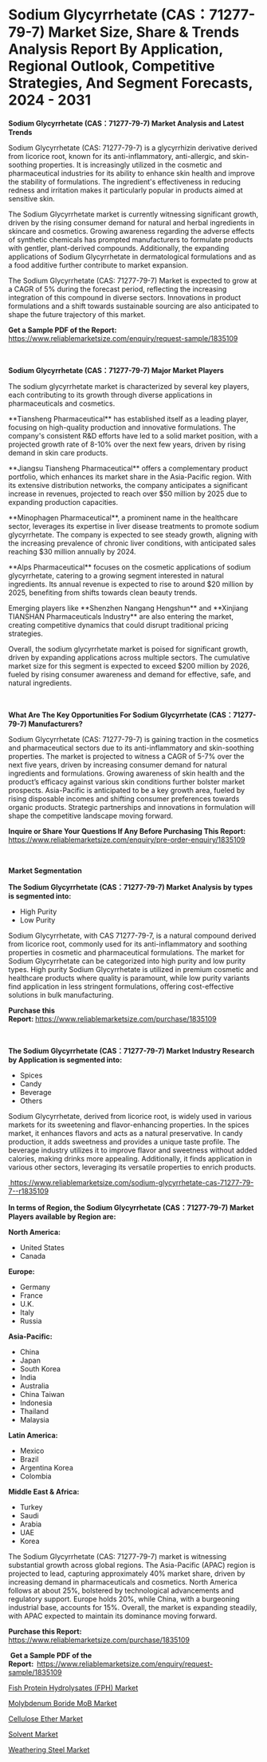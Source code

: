 <p><h1>Sodium Glycyrrhetate (CAS：71277-79-7) Market Size, Share & Trends Analysis Report By Application, Regional Outlook, Competitive Strategies, And Segment Forecasts, 2024 - 2031</h1></p><p><strong>Sodium Glycyrrhetate (CAS：71277-79-7) Market Analysis and Latest Trends</strong></p>
<p><p>Sodium Glycyrrhetate (CAS: 71277-79-7) is a glycyrrhizin derivative derived from licorice root, known for its anti-inflammatory, anti-allergic, and skin-soothing properties. It is increasingly utilized in the cosmetic and pharmaceutical industries for its ability to enhance skin health and improve the stability of formulations. The ingredient's effectiveness in reducing redness and irritation makes it particularly popular in products aimed at sensitive skin.</p><p>The Sodium Glycyrrhetate market is currently witnessing significant growth, driven by the rising consumer demand for natural and herbal ingredients in skincare and cosmetics. Growing awareness regarding the adverse effects of synthetic chemicals has prompted manufacturers to formulate products with gentler, plant-derived compounds. Additionally, the expanding applications of Sodium Glycyrrhetate in dermatological formulations and as a food additive further contribute to market expansion. </p><p>The Sodium Glycyrrhetate (CAS: 71277-79-7) Market is expected to grow at a CAGR of 5% during the forecast period, reflecting the increasing integration of this compound in diverse sectors. Innovations in product formulations and a shift towards sustainable sourcing are also anticipated to shape the future trajectory of this market.</p></p>
<p><strong>Get a Sample PDF of the Report:&nbsp;</strong> <a href="https://www.reliablemarketsize.com/enquiry/request-sample/1835109?utm_campaign=1413&utm_medium=2&utm_source=Github&utm_content=ia&utm_term=16102024&utm_id=sodium-glycyrrhetate-cas71277-79-7">https://www.reliablemarketsize.com/enquiry/request-sample/1835109</a></p>
<p>&nbsp;</p>
<p><strong>Sodium Glycyrrhetate (CAS：71277-79-7) Major Market Players</strong></p>
<p><p>The sodium glycyrrhetate market is characterized by several key players, each contributing to its growth through diverse applications in pharmaceuticals and cosmetics. </p><p>**Tiansheng Pharmaceutical** has established itself as a leading player, focusing on high-quality production and innovative formulations. The company's consistent R&D efforts have led to a solid market position, with a projected growth rate of 8-10% over the next few years, driven by rising demand in skin care products.</p><p>**Jiangsu Tiansheng Pharmaceutical** offers a complementary product portfolio, which enhances its market share in the Asia-Pacific region. With its extensive distribution networks, the company anticipates a significant increase in revenues, projected to reach over $50 million by 2025 due to expanding production capacities.</p><p>**Minophagen Pharmaceutical**, a prominent name in the healthcare sector, leverages its expertise in liver disease treatments to promote sodium glycyrrhetate. The company is expected to see steady growth, aligning with the increasing prevalence of chronic liver conditions, with anticipated sales reaching $30 million annually by 2024.</p><p>**Alps Pharmaceutical** focuses on the cosmetic applications of sodium glycyrrhetate, catering to a growing segment interested in natural ingredients. Its annual revenue is expected to rise to around $20 million by 2025, benefiting from shifts towards clean beauty trends.</p><p>Emerging players like **Shenzhen Nangang Hengshun** and **Xinjiang TIANSHAN Pharmaceuticals Industry** are also entering the market, creating competitive dynamics that could disrupt traditional pricing strategies. </p><p>Overall, the sodium glycyrrhetate market is poised for significant growth, driven by expanding applications across multiple sectors. The cumulative market size for this segment is expected to exceed $200 million by 2026, fueled by rising consumer awareness and demand for effective, safe, and natural ingredients.</p></p>
<p>&nbsp;</p>
<p><strong>What Are The Key Opportunities For Sodium Glycyrrhetate (CAS：71277-79-7) Manufacturers?</strong></p>
<p><p>Sodium Glycyrrhetate (CAS: 71277-79-7) is gaining traction in the cosmetics and pharmaceutical sectors due to its anti-inflammatory and skin-soothing properties. The market is projected to witness a CAGR of 5-7% over the next five years, driven by increasing consumer demand for natural ingredients and formulations. Growing awareness of skin health and the product’s efficacy against various skin conditions further bolster market prospects. Asia-Pacific is anticipated to be a key growth area, fueled by rising disposable incomes and shifting consumer preferences towards organic products. Strategic partnerships and innovations in formulation will shape the competitive landscape moving forward.</p></p>
<p><strong>Inquire or Share Your Questions If Any Before Purchasing This Report:</strong> <a href="https://www.reliablemarketsize.com/enquiry/pre-order-enquiry/1835109?utm_campaign=1413&utm_medium=2&utm_source=Github&utm_content=ia&utm_term=16102024&utm_id=sodium-glycyrrhetate-cas71277-79-7">https://www.reliablemarketsize.com/enquiry/pre-order-enquiry/1835109</a></p>
<p>&nbsp;</p>
<p><strong>Market Segmentation</strong></p>
<p><strong>The Sodium Glycyrrhetate (CAS：71277-79-7) Market Analysis by types is segmented into:</strong></p>
<p><ul><li>High Purity</li><li>Low Purity</li></ul></p>
<p><p>Sodium Glycyrrhetate, with CAS 71277-79-7, is a natural compound derived from licorice root, commonly used for its anti-inflammatory and soothing properties in cosmetic and pharmaceutical formulations. The market for Sodium Glycyrrhetate can be categorized into high purity and low purity types. High purity Sodium Glycyrrhetate is utilized in premium cosmetic and healthcare products where quality is paramount, while low purity variants find application in less stringent formulations, offering cost-effective solutions in bulk manufacturing.</p></p>
<p><strong>Purchase this Report:&nbsp;</strong><a href="https://www.reliablemarketsize.com/purchase/1835109?utm_campaign=1413&utm_medium=2&utm_source=Github&utm_content=ia&utm_term=16102024&utm_id=sodium-glycyrrhetate-cas71277-79-7">https://www.reliablemarketsize.com/purchase/1835109</a></p>
<p>&nbsp;</p>
<p><strong>The Sodium Glycyrrhetate (CAS：71277-79-7) Market Industry Research by Application is segmented into:</strong></p>
<p><ul><li>Spices</li><li>Candy</li><li>Beverage</li><li>Others</li></ul></p>
<p><p>Sodium Glycyrrhetate, derived from licorice root, is widely used in various markets for its sweetening and flavor-enhancing properties. In the spices market, it enhances flavors and acts as a natural preservative. In candy production, it adds sweetness and provides a unique taste profile. The beverage industry utilizes it to improve flavor and sweetness without added calories, making drinks more appealing. Additionally, it finds application in various other sectors, leveraging its versatile properties to enrich products.</p></p>
<p><a href="https://www.reliablemarketsize.com/sodium-glycyrrhetate-cas-71277-79-7--r1835109?utm_campaign=1413&utm_medium=2&utm_source=Github&utm_content=ia&utm_term=16102024&utm_id=sodium-glycyrrhetate-cas71277-79-7">&nbsp;https://www.reliablemarketsize.com/sodium-glycyrrhetate-cas-71277-79-7--r1835109</a></p>
<p><strong>In terms of Region, the Sodium Glycyrrhetate (CAS：71277-79-7) Market Players available by Region are:</strong></p>
<p>
    <p> <strong> North America: </strong>
        <ul>
            <li>United States</li>
            <li>Canada</li>
        </ul>
        </p> 
    <p> <strong> Europe: </strong>
        <ul>
            <li>Germany</li>
            <li>France</li>
            <li>U.K.</li>
            <li>Italy</li>
            <li>Russia</li>
        </ul>
        </p> 
    <p> <strong> Asia-Pacific: </strong>
        <ul>
            <li>China</li>
            <li>Japan</li>
            <li>South Korea</li>
            <li>India</li>
            <li>Australia</li>
            <li>China Taiwan</li>
            <li>Indonesia</li>
            <li>Thailand</li>
            <li>Malaysia</li>
        </ul>
        </p> 
    <p> <strong> Latin America: </strong>
        <ul>
            <li>Mexico</li>
            <li>Brazil</li>
            <li>Argentina Korea</li>
            <li>Colombia</li>
        </ul>
        </p> 
    <p> <strong> Middle East & Africa: </strong>
        <ul>
            <li>Turkey</li>
            <li>Saudi</li>
            <li>Arabia</li>
            <li>UAE</li>
            <li>Korea</li>
        </ul>
    </p>
    </p>
<p><p>The Sodium Glycyrrhetate (CAS: 71277-79-7) market is witnessing substantial growth across global regions. The Asia-Pacific (APAC) region is projected to lead, capturing approximately 40% market share, driven by increasing demand in pharmaceuticals and cosmetics. North America follows at about 25%, bolstered by technological advancements and regulatory support. Europe holds 20%, while China, with a burgeoning industrial base, accounts for 15%. Overall, the market is expanding steadily, with APAC expected to maintain its dominance moving forward.</p></p>
<p><strong>Purchase this Report: </strong><a href="https://www.reliablemarketsize.com/purchase/1835109?utm_campaign=1413&utm_medium=2&utm_source=Github&utm_content=ia&utm_term=16102024&utm_id=sodium-glycyrrhetate-cas71277-79-7">https://www.reliablemarketsize.com/purchase/1835109</a></p>
<p>&nbsp;<strong>Get a Sample PDF of the Report:&nbsp;&nbsp;</strong><a href="https://www.reliablemarketsize.com/enquiry/request-sample/1835109?utm_campaign=1413&utm_medium=2&utm_source=Github&utm_content=ia&utm_term=16102024&utm_id=sodium-glycyrrhetate-cas71277-79-7">https://www.reliablemarketsize.com/enquiry/request-sample/1835109</a></p>
<p><strong></strong></p>
<p><p><a href="https://github.com/cano01c7/Market-Research-Report-List-1/blob/main/fish-protein-hydrolysates-fph-market.md?utm_campaign=1413&utm_medium=2&utm_source=Github&utm_content=ia&utm_term=16102024&utm_id=sodium-glycyrrhetate-cas71277-79-7">Fish Protein Hydrolysates (FPH) Market</a></p><p><a href="https://github.com/driubautch/Market-Research-Report-List-1/blob/main/molybdenum-boride-mob-market.md?utm_campaign=1413&utm_medium=2&utm_source=Github&utm_content=ia&utm_term=16102024&utm_id=sodium-glycyrrhetate-cas71277-79-7">Molybdenum Boride MoB Market</a></p><p><a href="https://www.linkedin.com/pulse/cellulose-ether-market-ecosystem-competitive-landscape-strategic-c1uce?utm_campaign=1413&utm_medium=2&utm_source=Github&utm_content=ia&utm_term=16102024&utm_id=sodium-glycyrrhetate-cas71277-79-7">Cellulose Ether Market</a></p><p><a href="https://www.linkedin.com/pulse/global-solvent-market-trends-analysis-future-growth-prospects-ksvge?utm_campaign=1413&utm_medium=2&utm_source=Github&utm_content=ia&utm_term=16102024&utm_id=sodium-glycyrrhetate-cas71277-79-7">Solvent Market</a></p><p><a href="https://www.linkedin.com/pulse/digital-transformation-weathering-steel-industry-market-opportunities-1zfde?utm_campaign=1413&utm_medium=2&utm_source=Github&utm_content=ia&utm_term=16102024&utm_id=sodium-glycyrrhetate-cas71277-79-7">Weathering Steel Market</a></p></p>